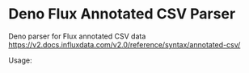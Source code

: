 # Deno Flux Annotated CSV Parser

Deno parser for Flux annotated CSV data https://v2.docs.influxdata.com/v2.0/reference/syntax/annotated-csv/

Usage:

```

```
